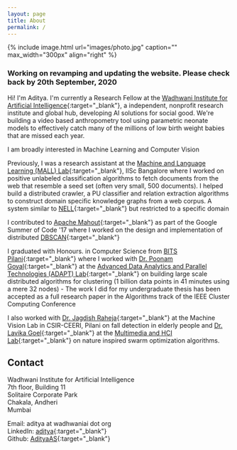 ```yaml
---
layout: page
title: About
permalink: /
---
```


{% include image.html url="images/photo.jpg" caption="" max_width="300px" align="right" %}

### Working on revamping and updating the website. Please check back by 20th September, 2020

Hi! I'm Aditya. I'm currently a Research Fellow at the [Wadhwani Institute for Artificial Intelligence]{:target="_blank"}, a independent, nonprofit research institute and global hub, developing AI solutions for social good. We're building a video based anthropometry tool using parametric neonate models to effectively catch many of the millions of low birth weight babies that are missed each year.

I am broadly interested in Machine Learning and Computer  Vision

Previously, I was a research assistant at the [Machine and Language Learning (MALL) Lab]{:target="_blank"}, IISc Bangalore where I worked on positive unlabeled classification algorithms to fetch documents from the web that resemble a seed set (often very small, 500 documents). I helped build a distributed crawler, a PU classifier and relation extraction algorithms to construct domain specific knowledge graphs from a web corpus. A system similar to [NELL]{:target="_blank"} but restricted to a specific domain

I contributed to [Apache Mahout]{:target="_blank"} as part of the Google Summer of Code '17 where I worked on the design and implementation of distributed [DBSCAN]{:target="_blank"}

I graduated with Honours. in Computer Science from [BITS Pilani]{:target="_blank"} where I worked with [Dr. Poonam Goyal]{:target="_blank"} at the [Advanced Data Analytics and Parallel Technologies (ADAPT) Lab]{:target="_blank"} on building large scale distributed algorithms for clustering (1 billion data points in 41 minutes using a mere 32 nodes) - The work I did for my undergraduate thesis has been accepted as a full research paper in the Algorithms track of the IEEE Cluster Computing Conference

I also worked with [Dr. Jagdish Raheja]{:target="_blank"} at the Machine Vision Lab in CSIR-CEERI, Pilani on fall detection in elderly people and [Dr. Lavika Goel]{:target="_blank"} at the [Multimedia and HCI Lab]{:target="_blank"} on nature inspired swarm optimization algorithms.

## Contact
Wadhwani Institute for Artificial Intelligence <br />
7th floor, Building 11 <br />
Solitaire Corporate Park <br />
Chakala, Andheri<br />
Mumbai <br />

Email: aditya at wadhwaniai dot org<br />
LinkedIn: [aditya]{:target="_blank"} <br />
Github: [AdityaAS]{:target="_blank"}

[AdityaAS]: https://github.com/AdityaAS/
[aditya]: https://www.linkedin.com/in/asaditya/

[DBSCAN]: https://www.aaai.org/Papers/KDD/1996/KDD96-037.pdf
[Dr. Partha Talukdar]: http://talukdar.net/
[Dr. Poonam Goyal]: http://www.bits-pilani.ac.in/pilani/poonam/profile
[Dr. Jagdish Raheja]: http://www.ceeri.res.in/profiles/j-l-raheja/
[Dr. Lavika Goel]: http://www.bits-pilani.ac.in/pilani/lavikagoel/profile

[Wadhwani Institute for Artificial Intelligence]: https://wadhwaniai.org
[Machine and Language Learning (MALL) Lab]: http://malllabiisc.github.io/
[Advanced Data Analytics and Parallel Technologies (ADAPT) Lab]: http://www.bits-pilani.ac.in/pilani/computerscience/
[Multimedia and HCI Lab]: http://www.bits-pilani.ac.in/PILANI/COMPUTERSCIENCE/MultimediaHCILaboratory

[NELL]: http://rtw.ml.cmu.edu/rtw/
[Indian Institute of Science, Bangalore]: http://www.iisc.ac.in/
[BITS Pilani]: http://www.bits-pilani.ac.in/

[Apache Mahout]: http://mahout.apache.org/
